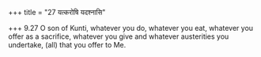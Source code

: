+++
title = "27 यत्करोषि यदश्नासि"

+++
9.27 O son of Kunti, whatever you do, whatever you eat, whatever you
offer as a sacrifice, whatever you give and whatever austerities you
undertake, (all) that you offer to Me.
